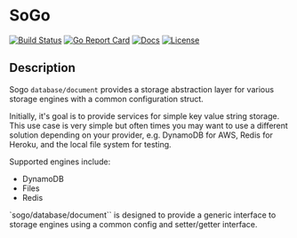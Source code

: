 # SoGo

[![Build Status][build-status-svg]][build-status-link]
[![Go Report Card][goreport-svg]][goreport-link]
[![Docs][docs-godoc-svg]][docs-godoc-link]
[![License][license-svg]][license-link]

## Description

Sogo `database/document` provides a storage abstraction layer for various storage engines with a common configuration struct.

Initially, it's goal is to provide services for simple key value string storage. This use case is very simple but often times you may want to use a different solution depending on your provider, e.g. DynamoDB for AWS, Redis for Heroku, and the local file system for testing.

Supported engines include:

* DynamoDB
* Files
* Redis

 [build-status-svg]: https://github.com/grokify/sogo/workflows/build/badge.svg
 [build-status-link]: https://github.com/grokify/sogo/actions
 [goreport-svg]: https://goreportcard.com/badge/github.com/grokify/sogo
 [goreport-link]: https://goreportcard.com/report/github.com/grokify/sogo
 [docs-godoc-svg]: https://pkg.go.dev/badge/github.com/grokify/sogo
 [docs-godoc-link]: https://pkg.go.dev/github.com/grokify/sogo
 [license-svg]: https://img.shields.io/badge/license-MIT-blue.svg
 [license-link]: https://github.com/grokify/sogo/blob/master/LICENSE
 
`sogo/database/document`` is designed to provide a generic interface to storage engines using a common config and setter/getter interface.
